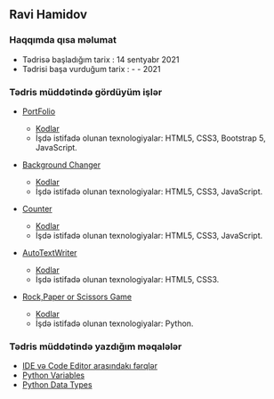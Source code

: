 ## Ravi Hamidov

### Haqqımda qısa məlumat
- Tədrisə başladığım tarix : 14 sentyabr 2021
- Tədrisi başa vurduğum tarix : - - 2021

###  Tədris müddətində gördüyüm işlər
- [PortFolio](https://ravihamidov.github.io/02.MyPortFolio/)
    - [Kodlar](https://github.com/RaviHamidov/02.MyPortFolio)
    - İşdə istifadə olunan texnologiyalar: HTML5, CSS3, Bootstrap 5, JavaScript.

- [Background Changer](https://ravihamidov.github.io/05.BackGroundChanger/)
    - [Kodlar](https://github.com/RaviHamidov/05.BackGroundChanger)
    - İşdə istifadə olunan texnologiyalar: HTML5, CSS3, JavaScript.

- [Counter](https://ravihamidov.github.io/06.Counter/)
    - [Kodlar](https://ravihamidov.github.io/06.Counter/)
    - İşdə istifadə olunan texnologiyalar: HTML5, CSS3, JavaScript.

- [AutoTextWriter](https://ravihamidov.github.io/07.AutoTextWriter/)
    - [Kodlar](https://github.com/RaviHamidov/07.AutoTextWriter)
    - İşdə istifadə olunan texnologiyalar: HTML5, CSS3.

- [Rock,Paper or Scissors Game](https://github.com/RaviHamidov/01.PragmatechFoundationProject/tree/main/Works/06.RockPaperScissorsGame)
    - [Kodlar](https://github.com/RaviHamidov/01.PragmatechFoundationProject/tree/main/Works/06.RockPaperScissorsGame)
    - İşdə istifadə olunan texnologiyalar: Python.
    
### Tədris müddətində yazdığım məqalələr
- [IDE və Code Editor arasındakı fərqlər](https://medium.com/@thehamidov42/ide-v%C9%99-code-editor-aras%C4%B1ndak%C4%B1-f%C9%99rql%C9%99r-5aa96129b0ec)
- [Python Variables](https://medium.com/@thehamidov42/python-variables-a08a9404614f)
- [Python Data Types]()